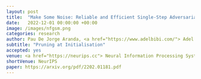 ```yaml
---
layout: post
title:  "Make Some Noise: Reliable and Efficient Single-Step Adversarial Training"
date:   2022-12-01 00:00:00 +00:00
image: /images/nfgsm.png
categories: research
author: Pau De Jorge Aranda, <a href="https://www.adelbibi.com/"> Adel Bibi </a>, <a href="https://ricvolpi.github.io/"> Ricardo Volpi</a>, <strong> Amartya Sanyal </strong>, <a href="https://www.robots.ox.ac.uk/~phst/">Philip H.S. Torr</a>,   <a href="https://europe.naverlabs.com/people_user/gregory-rogez/"> Grégory Rogez </a>, <a href="https://puneetkdokania.github.io/">Puneet Dokania</a>
subtitle: "Pruning at Initialisation"
accepted: yes
venue: <a href="https://neurips.cc"> Neural Information Processing Systems</a> (NeurIPS) 2022.
shortVenue: NeurIPS
paper: https://arxiv.org/pdf/2202.01181.pdf
---
```

